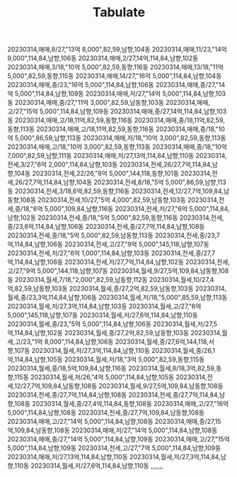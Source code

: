 ﻿---
layout: News
title: Tabulate
---

20230314,매매,8/27,"13억 8,000",82,59,남향,104동
20230314,매매,11/23,"14억 9,000",114,84,남향,106동
20230314,매매,2/27,14억,114,84,남향,102동
20230314,매매,3/18,"10억 5,000",82,59,동향,116동
20230314,매매,13/18,"11억 5,000",82,59,동향,115동
20230314,매매,14/27,"16억 5,000",114,84,남향,104동
20230314,매매,중/23,"16억 5,000",114,84,남향,106동
20230314,매매,중/27,"14억 5,000",114,84,남향,109동
20230314,매매,저/27,"14억 5,000",114,84,남향,103동
20230314,매매,중/27,"11억 3,000",82,59,남동향,103동
20230314,매매,고/27,"15억 5,000",114,84,남향,109동
20230314,매매,중/27,14억,114,84,남향,103동
20230314,매매,고/18,11억,82,59,동향,116동
20230314,매매,중/18,11억,82,59,동향,113동
20230314,매매,고/18,11억,82,59,동향,116동
20230314,매매,중/18,"10억 5,000",86,59,남향,113동
20230314,매매,저/18,"10억 3,000",82,59,동향,113동
20230314,매매,고/18,"10억 3,000",82,59,동향,113동
20230314,매매,중/18,"10억 7,000",82,59,남향,111동
20230314,매매,저/27,13억,114,84,남향,110동
20230314,전세,3/27,"6억 2,000",114,84,남향,103동
20230314,전세,26/27,7억,114,84,남향,104동
20230314,전세,22/26,"8억 5,000",144,118,동향,101동
20230314,전세,26/27,7억,114,84,남향,104동
20230314,전세,8/18,"5억 5,000",86,59,남향,113동
20230314,전세,3/18,6억,82,59,동향,116동
20230314,전세,12/27,7억,109,84,남동향,108동
20230314,전세,10/27,"5억 4,000",82,59,남동향,103동
20230314,전세,중/18,"6억 5,000",109,84,남향,116동
20230314,전세,저/27,"6억 5,000",114,84,남향,102동
20230314,전세,중/18,"5억 5,000",82,59,동향,116동
20230314,전세,중/23,6억,114,84,남향,106동
20230314,전세,중/27,7억,114,84,남향,108동
20230314,전세,중/18,"5억 5,000",82,59,남동향,113동
20230314,전세,중/23,7억,114,84,남향,106동
20230314,전세,고/27,"9억 5,000",145,118,남향,107동
20230314,전세,저/27,"6억 1,000",114,84,남향,103동
20230314,전세,중/27,7억,114,84,남향,108동
20230314,전세,저/27,7억,114,84,남향,102동
20230314,전세,고/27,"9억 5,000",144,118,남향,107동
20230314,월세,9/27,5억,109,84,남동향,108동
20230314,월세,7/18,"2,000",82,59,남동향,112동
20230314,월세,10/27,4억,82,59,남동향,103동
20230314,월세,중/27,2억,82,59,남동향,103동
20230314,월세,중/23,3억,114,84,남향,106동
20230314,월세,저/18,"5,000",85,59,남향,113동
20230314,월세,저/27,3억,114,84,남향,103동
20230314,월세,고/27,"6억 5,000",145,118,남향,107동
20230314,월세,저/27,6억,114,84,남향,110동
20230314,월세,중/23,"5억 5,000",114,84,남향,106동
20230314,월세,저/27,5억,114,84,남향,102동
20230314,월세,중/27,2억,82,59,남동향,103동
20230314,월세,고/23,"1억 8,000",114,84,남향,106동
20230314,월세,중/27,6억,144,118,서향,107동
20230314,월세,저/27,3억,114,84,남향,110동
20230314,월세,중/26,1억,114,84,남향,105동
20230314,월세,저/18,"3억 5,000",82,59,동향,115동
20230314,월세,중/18,5억,109,84,남향,116동
20230314,월세,8/18,3억,82,59,동향,115동
20230314,월세,저/26,"4억 5,000",114,84,남향,105동
20230314,전세,12/27,7억,109,84,남동향,108동
20230314,월세,9/27,5억,109,84,남동향,108동
20230314,전세,중/27,7억,114,84,남향,108동
20230314,전세,중/27,7억,114,84,남향,108동
20230314,월세,중/27,4억,114,84,동향,108동
20230314,매매,고/27,"16억 5,000",114,84,남향,108동
20230314,전세,중/27,7억,109,84,남동향,108동
20230314,매매,고/27,"14억 5,000",114,84,남향,108동
20230314,매매,중/27,15억,109,84,남동향,108동
20230314,매매,저/27,"14억 5,000",114,84,남향,108동
20230314,매매,중/27,"14억 5,000",114,84,남향,109동
20230314,매매,고/27,"15억 5,000",114,84,남향,109동
20230314,전세,고/27,"7억 5,000",114,84,남향,109동
20230314,매매,저/27,13억,114,84,남향,110동
20230314,월세,저/27,3억,114,84,남향,110동
20230314,월세,저/27,6억,114,84,남향,110동
,,,,,,,
